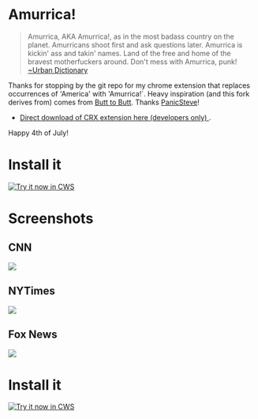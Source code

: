 Amurrica!
=============

> Amurrica, AKA Amurrica!, as in the most badass country on the planet. Amurricans shoot first and ask questions later. Amurrica is kickin' ass and takin' names. Land of the free and home of the bravest motherfuckers around. Don't mess with Amurrica, punk!
> [~Urban Dictionary](http://www.urbandictionary.com/define.php?term=Amurrica)

Thanks for stopping by the git repo for my chrome extension that replaces occurrences of 'America' with 'Amurrica!`. Heavy inspiration (and this fork derives from) comes from [Butt to Butt](https://github.com/panicsteve/butt-to-butt).  Thanks [PanicSteve](https://github.com/panicsteve/)!

* [Direct download of CRX extension here (developers only) ](https://github.com/owocki/amurrica/blob/master/Amurica.crx?raw=true).

Happy 4th of July!

# Install it

<a target="_blank" href="https://chrome.google.com/webstore/detail/kllcnmdcichbmjifobeckdkinimnakgp">![Try it now in CWS](http://bits.owocki.com/image/3d2t2h3j1J36/68747470733a2f2f7261772e6769746875622e636f6d2f476f6f676c654368726f6d652f6368726f6d652d6170702d73616d706c65732f6d61737465722f74727969746e6f77627574746f6e2e706e67.png "Click here to install this sample from the Chrome Web Store")</a>


# Screenshots

## CNN

<img src='http://cl.ly/image/1R2J3c1u3m0T/Screen%20Shot%202013-07-09%20at%204.21.48%20PM.png' />

## NYTimes

<img src='http://cl.ly/image/1n3n0r2E1Q11/Screen%20Shot%202013-07-09%20at%204.28.24%20PM.png' />

## Fox News

<img src='http://cl.ly/image/3d1G130t353K/Screen%20Shot%202013-07-09%20at%204.30.53%20PM.png' />

# Install it

<a target="_blank" href="https://chrome.google.com/webstore/detail/kllcnmdcichbmjifobeckdkinimnakgp">![Try it now in CWS](http://bits.owocki.com/image/3d2t2h3j1J36/68747470733a2f2f7261772e6769746875622e636f6d2f476f6f676c654368726f6d652f6368726f6d652d6170702d73616d706c65732f6d61737465722f74727969746e6f77627574746f6e2e706e67.png "Click here to install this sample from the Chrome Web Store")</a>



<!-- Google Analytics --> 
<img src='https://ga-beacon.appspot.com/UA-1014419-15/owocki/amurrica' style='width:1px; height:1px;' >

